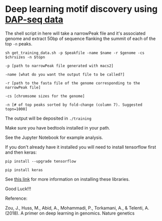 # Deep learning motif discovery using [DAP-seq data](http://neomorph.salk.edu/dap_web/pages/browse_table_aj.php)

The shell script in here will take a narrowPeak file and it's associated genome and extract 50bp of sequence flanking the summit of each of the top `-n` peaks.

`sh get_training_data.sh -p $peakfile -name $name -r $genome -cs $chrsizes -n $topn`

`-p [path to narrowPeak file generated with macs2]`

`-name [what do you want the output file to be called?]`

`-r [path to the fasta file of the genome corresponding to the narrowPeak file]`

`-cs [chromsome sizes for the genome]`

`-n [# of top peaks sorted by fold-change (column 7). Suggested topn=1000]`

The output will be deposited in `./training`

Make sure you have bedtools installed in your path.

See the Jupyter Notebook for example analysis.

If you don't already have it installed you will need to install tensorflow first and then keras:

`pip install --upgrade tensorflow`

`pip install keras`

See [this link](https://medium.com/@margaretmz/anaconda-jupyter-notebook-tensorflow-and-keras-b91f381405f8) for more information on installing these libraries.

Good Luck!!!

Reference:

Zou, J., Huss, M., Abid, A., Mohammadi, P., Torkamani, A., & Telenti, A. (2018). A primer on deep learning in genomics. Nature genetics



